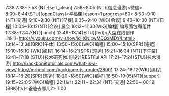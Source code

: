 
7:38
7:38~7:58 {NT}[self_clean]
7:58~8:05 {NT}[信息漫游]<微信>
8:09~8:44{STU}[openClass]<幸福课 lesson=1 progress=60>
8:50~9:10 {NT}[交通]
9:10~9:30 {NT}[早餐]
9:35~9:40 {WK}[会议]
9:40~10:00 {NT}[日程]
10:04~10:12{NT}[会议] 晨会
10:12~11:30{WK}[编程]<WAUP> 编写面包屑组件
12:38~12:47{NT}[lunch]
12:48~13:14{STU}[ted]<大型在线创作 link_1=http://v.youku.com/v_show/id_XNjcwMDQxMDY4.html>
13:14~13:38{BRK}[午休]
13:50~15:00{WK}[编程]<WAUP>
15:00~15:10{SPR}[短运]
15:10~16:10 {WK}[编程]<WAUP>
16:14~16:21{SPR}[短运]
16:21~16:34 {NT}[下午茶]
16:41~17:18 {STU}[技术研究]如何设计RESTFul API
17:21~17:24{STU}[技术漫游] http://backbonetutorials.com/what-is-a-view/,http://mrbool.com/backbone-js-router/28001
17:24~18:12{WK}[编程]<WAUP>
18:14~18:20{SPR}[短运]
18:20~18:50{WK}[编程]<life-time-tracker>
18:50~19:05{NT}[supper]
19:15~22:05 {WK}[编程]<life-time-tracker>
22:11`off`
22:11~ 22:34 {NT}[交通]
22:50~ 00:19 {BRK}[tv]<爸爸去哪儿2>
1:00
